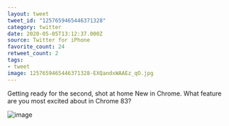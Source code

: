 ```yaml
---
layout: tweet
tweet_id: "1257659465446371328"
category: twitter
date: 2020-05-05T13:12:37.000Z
source: Twitter for iPhone
favorite_count: 24
retweet_count: 2
tags:
- tweet
image: 1257659465446371328-EXQandxWAAEz_qO.jpg
---
```


Getting ready for the second, shot at home New in Chrome. What feature are you most excited about in Chrome 83? 

![image](/img/tweets/1257659465446371328-EXQandxWAAEz_qO.jpg)
